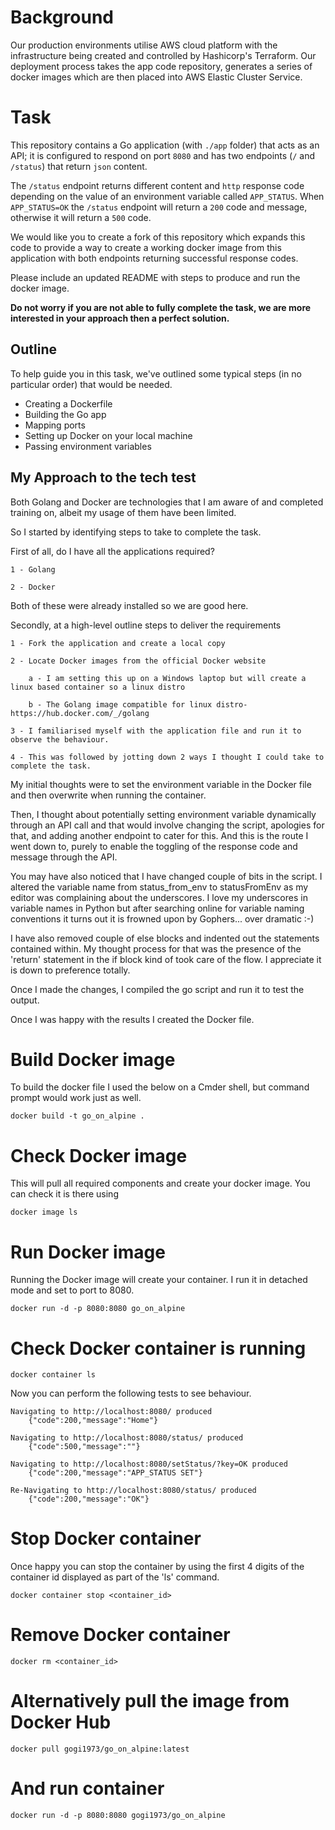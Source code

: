 # Background

Our production environments utilise AWS cloud platform with the infrastructure being created and controlled by Hashicorp's Terraform. Our deployment process takes the app code repository, generates a series of docker images which are then placed into AWS Elastic Cluster Service.

# Task

This repository contains a Go application (with `./app` folder) that acts as an API; it is configured to respond on port `8080` and has two endpoints (`/` and `/status`) that return `json` content.

The `/status` endpoint returns different content and `http` response code depending on the value of an environment variable called `APP_STATUS`. When `APP_STATUS=OK` the `/status` endpoint will return a `200` code and message, otherwise it will return a `500` code.

We would like you to create a fork of this repository which expands this code to provide a way to create a working docker image from this application with both endpoints returning successful response codes.

Please include an updated README with steps to produce and run the docker image.

**Do not worry if you are not able to fully complete the task, we are more interested in your approach then a perfect solution.**


## Outline

To help guide you in this task, we've outlined some typical steps (in no particular order) that would be needed.

- Creating a Dockerfile
- Building the Go app
- Mapping ports
- Setting up Docker on your local machine
- Passing environment variables


## My Approach to the tech test

Both Golang and Docker are technologies that I am aware of and completed training on, albeit my usage of them have been limited.

So I started by identifying steps to take to complete the task.

First of all, do I have all the applications required? 

    1 - Golang
    
    2 - Docker
    
Both of these were already installed so we are good here. 

Secondly, at a high-level outline steps to deliver the requirements 

    1 - Fork the application and create a local copy
    
    2 - Locate Docker images from the official Docker website
    
        a - I am setting this up on a Windows laptop but will create a linux based container so a linux distro
        
        b - The Golang image compatible for linux distro- https://hub.docker.com/_/golang
        
    3 - I familiarised myself with the application file and run it to observe the behaviour.
    
    4 - This was followed by jotting down 2 ways I thought I could take to complete the task.

My initial thoughts were to set the environment variable in the Docker file and then overwrite when running the container.

Then, I thought about potentially setting environment variable dynamically through an API call and that would involve changing the script, apologies for that, and adding another endpoint to cater for this. And this is the route I went down to, purely to enable the toggling of the response code and message through the API.

You may have also noticed that I have changed couple of bits in the script. I altered the variable name from status_from_env to statusFromEnv as my editor was complaining about the underscores. I love my underscores in variable names in Python but after searching online for variable naming conventions it turns out it is frowned upon by Gophers... over dramatic :-)

I have also removed couple of else blocks and indented out the statements contained within. My thought process for that was the presence of the 'return' statement in the if block kind of took care of the flow. I appreciate it is down to preference totally.

Once I made the changes, I compiled the go script and run it to test the output.

Once I was happy with the results I created the Docker file.

# Build Docker image
To build the docker file I used the below on a Cmder shell, but command prompt would work just as well.

    docker build -t go_on_alpine .

# Check Docker image
This will pull all required components and create your docker image. You can check it is there using

    docker image ls

# Run Docker image
Running the Docker image will create your container. I run it in detached mode and set to port to 8080.

    docker run -d -p 8080:8080 go_on_alpine

# Check Docker container is running
    docker container ls

Now you can perform the following tests to see behaviour.

    Navigating to http://localhost:8080/ produced
        {"code":200,"message":"Home"}

    Navigating to http://localhost:8080/status/ produced
        {"code":500,"message":""}

    Navigating to http://localhost:8080/setStatus/?key=OK produced
        {"code":200,"message":"APP_STATUS SET"}

    Re-Navigating to http://localhost:8080/status/ produced
        {"code":200,"message":"OK"}

# Stop Docker container
Once happy you can stop the container by using the first 4 digits of the container id displayed as part of the 'ls' command.

    docker container stop <container_id>

# Remove Docker container
    docker rm <container_id>

# Alternatively pull the image from Docker Hub
    docker pull gogi1973/go_on_alpine:latest

# And run container
    docker run -d -p 8080:8080 gogi1973/go_on_alpine
